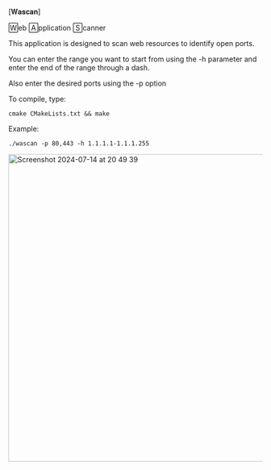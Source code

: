 [𝐖𝐚𝐬𝐜𝐚𝐧]  

🅆eb 🄰pplication 🅂canner

This application is designed to scan web resources to identify open ports.

You can enter the range you want to start from using the -h parameter and enter the end of the range through a dash.

Also enter the desired ports using the -p option

To compile, type: 
    
    cmake CMakeLists.txt && make
    
Example:    

    ./wascan -p 80,443 -h 1.1.1.1-1.1.1.255
    
<img width="609" alt="Screenshot 2024-07-14 at 20 49 39" src="https://github.com/user-attachments/assets/60a35c84-e005-4e3d-a438-f1692315592c">
